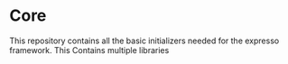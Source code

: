# Core

This repository contains all the basic initializers needed for the expresso framework.
This Contains multiple libraries